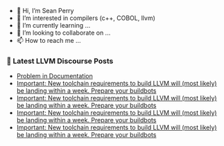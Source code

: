 - 👋 Hi, I’m Sean Perry
- 👀 I’m interested in compilers (c++, COBOL, llvm)
- 🌱 I’m currently learning ...
- 💞️ I’m looking to collaborate on ...
- 📫 How to reach me ...

<!---
s66perry/s66perry is a ✨ special ✨ repository because its `README.md` (this file) appears on your GitHub profile.
You can click the Preview link to take a look at your changes.
--->
### 📕 Latest LLVM Discourse Posts

<!-- DISCOURSE-LLVM:START -->
- [Problem in Documentation](https://discourse.llvm.org/t/problem-in-documentation/65920#post_3)
- [Important: New toolchain requirements to build LLVM will &lpar;most likely&rpar; be landing within a week. Prepare your buildbots](https://discourse.llvm.org/t/important-new-toolchain-requirements-to-build-llvm-will-most-likely-be-landing-within-a-week-prepare-your-buildbots/61447#post_17)
- [Important: New toolchain requirements to build LLVM will &lpar;most likely&rpar; be landing within a week. Prepare your buildbots](https://discourse.llvm.org/t/important-new-toolchain-requirements-to-build-llvm-will-most-likely-be-landing-within-a-week-prepare-your-buildbots/61447#post_16)
- [Important: New toolchain requirements to build LLVM will &lpar;most likely&rpar; be landing within a week. Prepare your buildbots](https://discourse.llvm.org/t/important-new-toolchain-requirements-to-build-llvm-will-most-likely-be-landing-within-a-week-prepare-your-buildbots/61447#post_15)
- [Important: New toolchain requirements to build LLVM will &lpar;most likely&rpar; be landing within a week. Prepare your buildbots](https://discourse.llvm.org/t/important-new-toolchain-requirements-to-build-llvm-will-most-likely-be-landing-within-a-week-prepare-your-buildbots/61447#post_14)
<!-- DISCOURSE-LLVM:END -->
